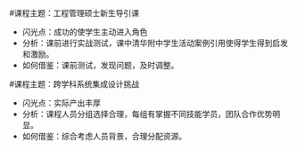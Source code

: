 #课程主题：工程管理硕士新生导引课
+ 闪光点：成功的使学生主动进入角色
+ 分析：课前进行实战测试，课中清华附中学生活动案例引用使得学生得到启发和激励。
+ 如何借鉴：课前测试，发现问题，及时调整。

#课程主题：跨学科系统集成设计挑战
+ 闪光点：实际产出丰厚
+ 分析：课程人员分组选择合理，每组有掌握不同技能学员，团队合作优势明显。
+ 如何借鉴：综合考虑人员背景，合理分配资源。

